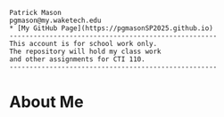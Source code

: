 	
	Patrick Mason  
	pgmason@my.waketech.edu  
	* [My GitHub Page](https://pgmasonSP2025.github.io)  
	----------------------------------------------------  
	This account is for school work only.  
	The repository will hold my class work  
	and other assignments for CTI 110.    
	----------------------------------------------------

# About Me
